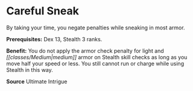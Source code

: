 ﻿---
cssclass: [feats]

---
# Careful Sneak

By taking your time, you negate penalties while sneaking in most armor.

**Prerequisites:** Dex 13, Stealth 3 ranks.

**Benefit:** You do not apply the armor check penalty for light and _[[classes/Medium|medium]]_ armor on Stealth skill checks as long as you move half your speed or less. You still cannot run or charge while using Stealth in this way.

**Source** Ultimate Intrigue